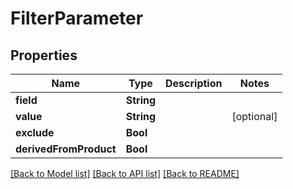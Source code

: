 # FilterParameter

## Properties
Name | Type | Description | Notes
------------ | ------------- | ------------- | -------------
**field** | **String** |  | 
**value** | **String** |  | [optional] 
**exclude** | **Bool** |  | 
**derivedFromProduct** | **Bool** |  | 

[[Back to Model list]](../README.md#documentation-for-models) [[Back to API list]](../README.md#documentation-for-api-endpoints) [[Back to README]](../README.md)


